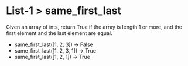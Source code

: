 # List-1 > same_first_last

Given an array of ints, return True if the array is length 1 or more, and the first element and the last element are equal.

- same_first_last([1, 2, 3]) → False
- same_first_last([1, 2, 3, 1]) → True
- same_first_last([1, 2, 1]) → True